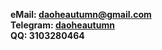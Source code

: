 **eMail: daoheautumn@gmail.com**  
**Telegram: [daoheautumn](https://t.me/daoheautumn)**  
**QQ: 3103280464**
